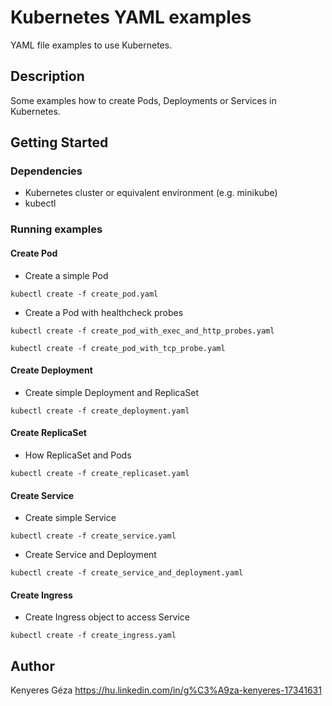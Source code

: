 # Kubernetes YAML examples

YAML file examples to use Kubernetes.

## Description

Some examples how to create Pods, Deployments or Services in Kubernetes.

## Getting Started

### Dependencies

* Kubernetes cluster or equivalent environment (e.g. minikube)
* kubectl

### Running examples

#### Create Pod

* Create a simple Pod
```
kubectl create -f create_pod.yaml
```

* Create a Pod with healthcheck probes
```
kubectl create -f create_pod_with_exec_and_http_probes.yaml
```
```
kubectl create -f create_pod_with_tcp_probe.yaml
```

#### Create Deployment

* Create simple Deployment and ReplicaSet
```
kubectl create -f create_deployment.yaml
```

#### Create ReplicaSet

* How ReplicaSet and Pods
```
kubectl create -f create_replicaset.yaml
```

#### Create Service

* Create simple Service
```
kubectl create -f create_service.yaml
```
* Create Service and Deployment
```
kubectl create -f create_service_and_deployment.yaml
```

#### Create Ingress

* Create Ingress object to access Service
```
kubectl create -f create_ingress.yaml
```

## Author

Kenyeres Géza
https://hu.linkedin.com/in/g%C3%A9za-kenyeres-17341631

